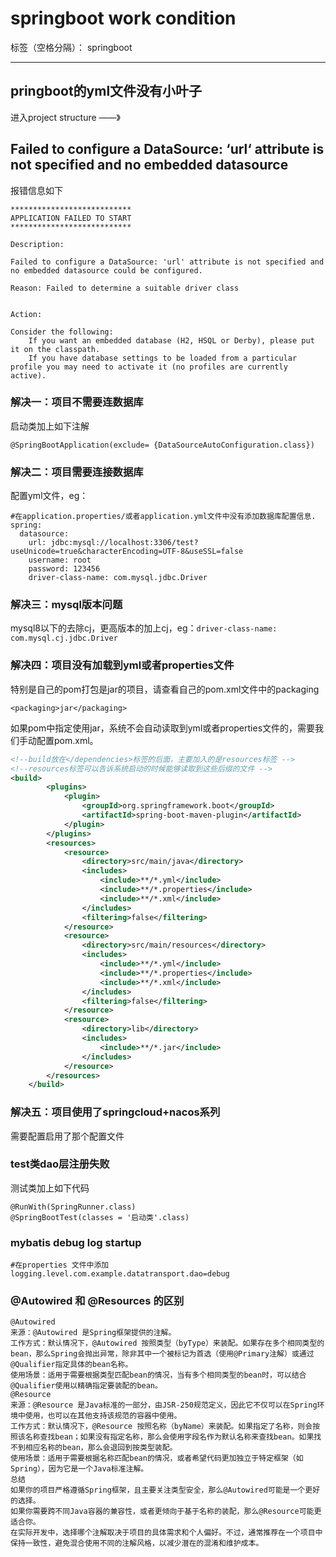 ﻿# springboot work condition

标签（空格分隔）： springboot

---
## pringboot的yml文件没有小叶子
进入project structure  ——》

## Failed to configure a DataSource: ‘url‘ attribute is not specified and no embedded datasource
报错信息如下
```shell
***************************
APPLICATION FAILED TO START
***************************
 
Description:
 
Failed to configure a DataSource: 'url' attribute is not specified and no embedded datasource could be configured.
 
Reason: Failed to determine a suitable driver class
 
 
Action:
 
Consider the following:
    If you want an embedded database (H2, HSQL or Derby), please put it on the classpath.
    If you have database settings to be loaded from a particular profile you may need to activate it (no profiles are currently active).
```
### 解决一：项目不需要连数据库
启动类加上如下注解
```shell
@SpringBootApplication(exclude= {DataSourceAutoConfiguration.class})
```
### 解决二：项目需要连接数据库
配置yml文件，eg：
```shell
#在application.properties/或者application.yml文件中没有添加数据库配置信息.
spring:
  datasource:
    url: jdbc:mysql://localhost:3306/test?useUnicode=true&characterEncoding=UTF-8&useSSL=false
    username: root
    password: 123456
    driver-class-name: com.mysql.jdbc.Driver
```

### 解决三：mysql版本问题
mysql8以下的去除cj，更高版本的加上cj，eg：`driver-class-name: com.mysql.cj.jdbc.Driver`


### 解决四：项目没有加载到yml或者properties文件
特别是自己的pom打包是jar的项目，请查看自己的pom.xml文件中的packaging
```pom
<packaging>jar</packaging>
```
如果pom中指定使用jar，系统不会自动读取到yml或者properties文件的，需要我们手动配置pom.xml。
```xml
<!--build放在</dependencies>标签的后面，主要加入的是resources标签 -->
<!--resources标签可以告诉系统启动的时候能够读取到这些后缀的文件 -->
<build>
        <plugins>
            <plugin>
                <groupId>org.springframework.boot</groupId>
                <artifactId>spring-boot-maven-plugin</artifactId>
            </plugin>
        </plugins>
        <resources>
            <resource>
                <directory>src/main/java</directory>
                <includes>
                    <include>**/*.yml</include>
                    <include>**/*.properties</include>
                    <include>**/*.xml</include>
                </includes>
                <filtering>false</filtering>
            </resource>
            <resource>
                <directory>src/main/resources</directory>
                <includes>
                    <include>**/*.yml</include>
                    <include>**/*.properties</include>
                    <include>**/*.xml</include>
                </includes>
                <filtering>false</filtering>
            </resource>
            <resource>
                <directory>lib</directory>
                <includes>
                    <include>**/*.jar</include>
                </includes>
            </resource>
        </resources>
    </build>
```

### 解决五：项目使用了springcloud+nacos系列
需要配置启用了那个配置文件


### test类dao层注册失败
测试类加上如下代码
```shell
@RunWith(SpringRunner.class)
@SpringBootTest(classes = '启动类'.class)
```

### mybatis debug log startup
```shell
#在properties 文件中添加
logging.level.com.example.datatransport.dao=debug
```

### @Autowired 和 @Resources 的区别
```shell
@Autowired
来源：@Autowired 是Spring框架提供的注解。
工作方式：默认情况下，@Autowired 按照类型（byType）来装配。如果存在多个相同类型的bean，那么Spring会抛出异常，除非其中一个被标记为首选（使用@Primary注解）或通过@Qualifier指定具体的bean名称。
使用场景：适用于需要根据类型匹配bean的情况，当有多个相同类型的bean时，可以结合@Qualifier使用以精确指定要装配的bean。
@Resource
来源：@Resource 是Java标准的一部分，由JSR-250规范定义，因此它不仅可以在Spring环境中使用，也可以在其他支持该规范的容器中使用。
工作方式：默认情况下，@Resource 按照名称（byName）来装配。如果指定了名称，则会按照该名称查找bean；如果没有指定名称，那么会使用字段名作为默认名称来查找bean。如果找不到相应名称的bean，那么会退回到按类型装配。
使用场景：适用于需要根据名称匹配bean的情况，或者希望代码更加独立于特定框架（如Spring），因为它是一个Java标准注解。
总结
如果你的项目严格遵循Spring框架，且主要关注类型安全，那么@Autowired可能是一个更好的选择。
如果你需要跨不同Java容器的兼容性，或者更倾向于基于名称的装配，那么@Resource可能更适合你。
在实际开发中，选择哪个注解取决于项目的具体需求和个人偏好。不过，通常推荐在一个项目中保持一致性，避免混合使用不同的注解风格，以减少潜在的混淆和维护成本。
```